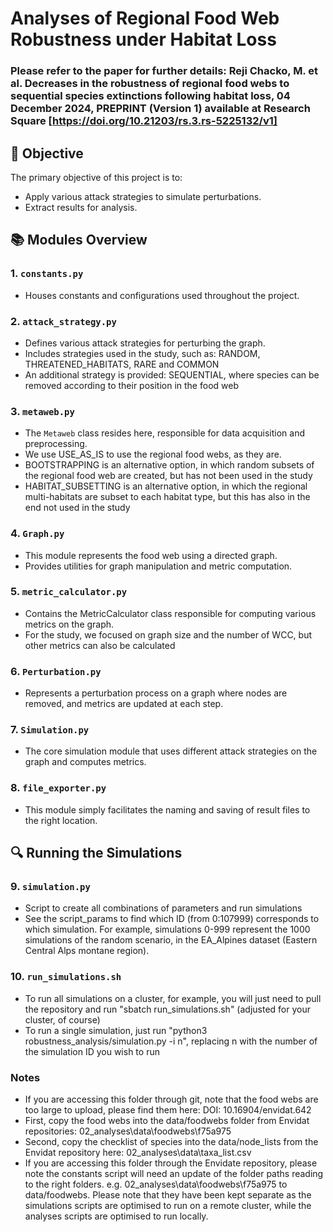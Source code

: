 # Analyses of Regional Food Web Robustness under Habitat Loss

### Please refer to the paper for further details: Reji Chacko, M. et al. Decreases in the robustness of regional food webs to sequential species extinctions following habitat loss, 04 December 2024, PREPRINT (Version 1) available at Research Square [https://doi.org/10.21203/rs.3.rs-5225132/v1]


## 🌟 **Objective**

The primary objective of this project is to:
- Apply various attack strategies to simulate perturbations.
- Extract results for analysis.

## 📚 **Modules Overview**

### 1. `constants.py`
- Houses constants and configurations used throughout the project.

### 2. `attack_strategy.py`
- Defines various attack strategies for perturbing the graph.
- Includes strategies used in the study, such as: RANDOM, THREATENED_HABITATS, RARE and COMMON
- An additional strategy is provided: SEQUENTIAL, where species can be removed according to their position in the food web

### 3. `metaweb.py`
- The `Metaweb` class resides here, responsible for data acquisition and preprocessing.
- We use USE_AS_IS to use the regional food webs, as they are.
- BOOTSTRAPPING is an alternative option, in which random subsets of the regional food web are created, but has not been used in the study
- HABITAT_SUBSETTING is an alternative option, in which the regional multi-habitats are subset to each habitat type, but this has also in the end not used in the study

### 4. `Graph.py`
- This module represents the food web using a directed graph.
- Provides utilities for graph manipulation and metric computation.

### 5. `metric_calculator.py`
- Contains the MetricCalculator class responsible for computing various metrics on the graph.
- For the study, we focused on graph size and the number of WCC, but other metrics can also be calculated

### 6. `Perturbation.py`
- Represents a perturbation process on a graph where nodes are removed, and metrics are updated at each step.

### 7. `Simulation.py`
- The core simulation module that uses different attack strategies on the graph and computes metrics.

### 8. `file_exporter.py`
- This module simply facilitates the naming and saving of result files to the right location.

## 🔍 **Running the Simulations**

### 9. `simulation.py`
- Script to create all combinations of parameters and run simulations
- See the script_params to find which ID (from 0:107999) corresponds to which simulation. For example, simulations 0-999 represent the 1000 simulations of the random scenario, in the EA_Alpines dataset (Eastern Central Alps montane region).

### 10. `run_simulations.sh`
- To run all simulations on a cluster, for example, you will just need to pull the repository and run "sbatch run_simulations.sh" (adjusted for your cluster, of course)
- To run a single simulation, just run "python3 robustness_analysis/simulation.py -i n", replacing n with the number of the simulation ID you wish to run

### Notes

- If you are accessing this folder through git, note that the food webs are too large to upload, please find them here: DOI: 10.16904/envidat.642
- First, copy the food webs into the data/foodwebs folder from Envidat repositories: 02_analyses\data\foodwebs\f75a975
- Second, copy the checklist of species into the data/node_lists from the Envidat repository here: 02_analyses\data\taxa_list.csv
- If you are accessing this folder through the Envidate repository, please note the constants script will need an update of the folder paths reading to the right folders. e.g. 02_analyses\data\foodwebs\f75a975 to data/foodwebs. Please note that they have been kept separate as the simulations scripts are optimised to run on a remote cluster, while the analyses scripts are optimised to run locally.
